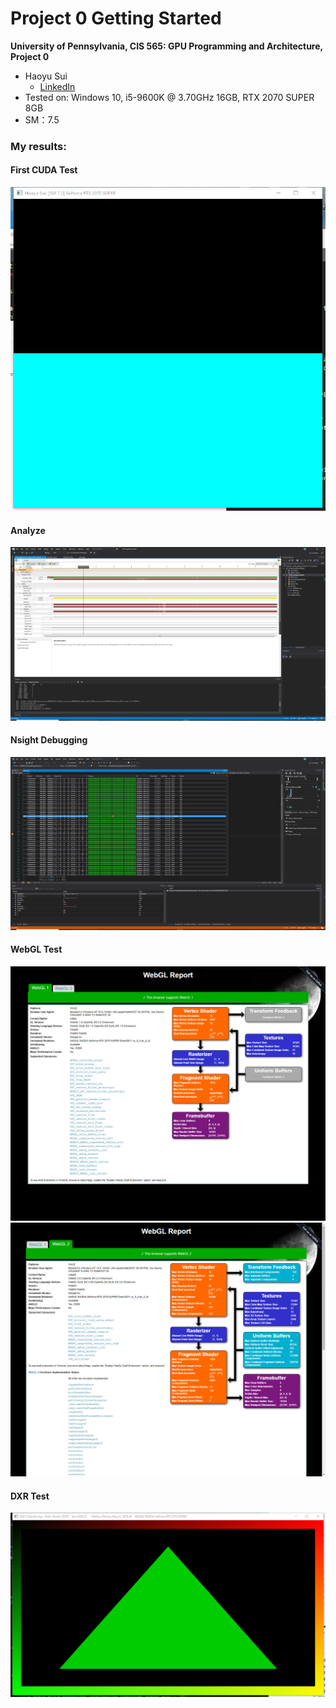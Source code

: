 Project 0 Getting Started
====================

**University of Pennsylvania, CIS 565: GPU Programming and Architecture, Project 0**

* Haoyu Sui
  	* [LinkedIn](http://linkedin.com/in/haoyu-sui-721284192)
* Tested on: Windows 10, i5-9600K @ 3.70GHz 16GB, RTX 2070 SUPER 8GB 
* SM：7.5

### My results:

#### First CUDA Test
![](images/3_1_1.png)

#### Analyze
![](images/3_1_2.png)

#### Nsight Debugging
![](images/3_1_3.png)

#### WebGL Test
![](images/3_2_1.png)
![](images/3_2_2.png)

#### DXR Test
![](images/3_3.png)